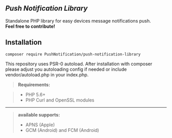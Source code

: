 *Push Notification Library*  
-------------

Standalone PHP library for easy devices message notifications push.  
<i class="icon-flag"></i> 
**Feel free to contribute!**



Installation
-------------

    composer require PushNotification/push-notification-library


This repository uses PSR-0 autoload. After installation with composer please adjust you autoloading config if needed or include vendor/autoload.php in your index.php. 

> **Requirements:**

> - PHP 5.6+
> - PHP Curl and OpenSSL modules

----------
 > **available supports:**
 > 
> - APNS (Apple)
> - GCM (Android) and FCM (Android)
